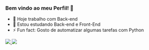### Bem vindo ao meu Perfil! 👋

- 🔭 Hoje trabalho com Back-end
- 🌱 Estou estudando Back-end e Front-End
- ⚡ Fun fact: Gosto de automatizar algumas tarefas com Python

<div>
  <a href="https://github.com/LucasStatonato">
  <img widht=45% src= "https://github-readme-stats.vercel.app/api?username=LucasStatonato&show_icons=true&theme=dark&include_all_commits=true&count_private=true"/>
  <img widht=45% src= "https://github-readme-stats.vercel.app/api/top-langs/?username=LucasStatonato&layout=compact&langs_count=16&theme=dark"/>
  </div>
